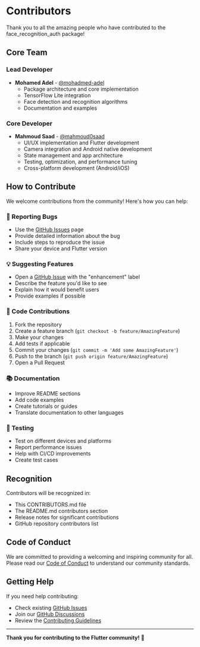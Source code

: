 # Contributors

Thank you to all the amazing people who have contributed to the face_recognition_auth package!

## Core Team

### Lead Developer

- **Mohamed Adel** - [@mohadmed-adel](https://github.com/mohadmed-adel)
  - Package architecture and core implementation
  - TensorFlow Lite integration
  - Face detection and recognition algorithms
  - Documentation and examples

### Core Developer

- **Mahmoud Saad** - [@mahmoud0saad](https://github.com/mahmoud0saad)
  - UI/UX implementation and Flutter development
  - Camera integration and Android native development
  - State management and app architecture
  - Testing, optimization, and performance tuning
  - Cross-platform development (Android/iOS)

## How to Contribute

We welcome contributions from the community! Here's how you can help:

### 🐛 Reporting Bugs

- Use the [GitHub Issues](https://github.com/mohadmed-adel/face_recognition_auth/issues) page
- Provide detailed information about the bug
- Include steps to reproduce the issue
- Share your device and Flutter version

### 💡 Suggesting Features

- Open a [GitHub Issue](https://github.com/mohadmed-adel/face_recognition_auth/issues) with the "enhancement" label
- Describe the feature you'd like to see
- Explain how it would benefit users
- Provide examples if possible

### 🔧 Code Contributions

1. Fork the repository
2. Create a feature branch (`git checkout -b feature/AmazingFeature`)
3. Make your changes
4. Add tests if applicable
5. Commit your changes (`git commit -m 'Add some AmazingFeature'`)
6. Push to the branch (`git push origin feature/AmazingFeature`)
7. Open a Pull Request

### 📚 Documentation

- Improve README sections
- Add code examples
- Create tutorials or guides
- Translate documentation to other languages

### 🧪 Testing

- Test on different devices and platforms
- Report performance issues
- Help with CI/CD improvements
- Create test cases

## Recognition

Contributors will be recognized in:

- This CONTRIBUTORS.md file
- The README.md contributors section
- Release notes for significant contributions
- GitHub repository contributors list

## Code of Conduct

We are committed to providing a welcoming and inspiring community for all. Please read our [Code of Conduct](CODE_OF_CONDUCT.md) to understand our community standards.

## Getting Help

If you need help contributing:

- Check existing [GitHub Issues](https://github.com/mohadmed-adel/face_recognition_auth/issues)
- Join our [GitHub Discussions](https://github.com/mohadmed-adel/face_recognition_auth/discussions)
- Review the [Contributing Guidelines](CONTRIBUTING.md)

---

**Thank you for contributing to the Flutter community!** 🚀
